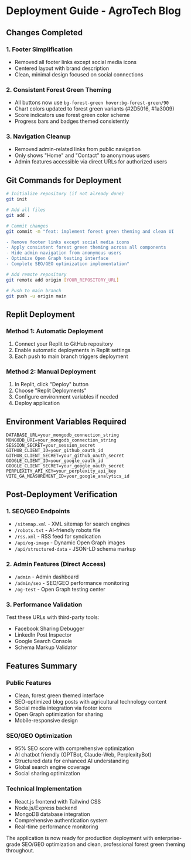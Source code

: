 # Deployment Guide - AgroTech Blog

## Changes Completed

### 1. Footer Simplification
- Removed all footer links except social media icons
- Centered layout with brand description
- Clean, minimal design focused on social connections

### 2. Consistent Forest Green Theming
- All buttons now use `bg-forest-green hover:bg-forest-green/90`
- Chart colors updated to forest green variants (#2D5016, #1a3009)
- Score indicators use forest green color scheme
- Progress bars and badges themed consistently

### 3. Navigation Cleanup
- Removed admin-related links from public navigation
- Only shows "Home" and "Contact" to anonymous users
- Admin features accessible via direct URLs for authorized users

## Git Commands for Deployment

```bash
# Initialize repository (if not already done)
git init

# Add all files
git add .

# Commit changes
git commit -m "feat: implement forest green theming and clean UI

- Remove footer links except social media icons
- Apply consistent forest green theming across all components
- Hide admin navigation from anonymous users
- Optimize Open Graph testing interface
- Complete SEO/GEO optimization implementation"

# Add remote repository
git remote add origin [YOUR_REPOSITORY_URL]

# Push to main branch
git push -u origin main
```

## Replit Deployment

### Method 1: Automatic Deployment
1. Connect your Replit to GitHub repository
2. Enable automatic deployments in Replit settings
3. Each push to main branch triggers deployment

### Method 2: Manual Deployment
1. In Replit, click "Deploy" button
2. Choose "Replit Deployments"
3. Configure environment variables if needed
4. Deploy application

## Environment Variables Required

```env
DATABASE_URL=your_mongodb_connection_string
MONGODB_URI=your_mongodb_connection_string
SESSION_SECRET=your_session_secret
GITHUB_CLIENT_ID=your_github_oauth_id
GITHUB_CLIENT_SECRET=your_github_oauth_secret
GOOGLE_CLIENT_ID=your_google_oauth_id
GOOGLE_CLIENT_SECRET=your_google_oauth_secret
PERPLEXITY_API_KEY=your_perplexity_api_key
VITE_GA_MEASUREMENT_ID=your_google_analytics_id
```

## Post-Deployment Verification

### 1. SEO/GEO Endpoints
- `/sitemap.xml` - XML sitemap for search engines
- `/robots.txt` - AI-friendly robots file
- `/rss.xml` - RSS feed for syndication
- `/api/og-image` - Dynamic Open Graph images
- `/api/structured-data` - JSON-LD schema markup

### 2. Admin Features (Direct Access)
- `/admin` - Admin dashboard
- `/admin/seo` - SEO/GEO performance monitoring
- `/og-test` - Open Graph testing center

### 3. Performance Validation
Test these URLs with third-party tools:
- Facebook Sharing Debugger
- LinkedIn Post Inspector
- Google Search Console
- Schema Markup Validator

## Features Summary

### Public Features
- Clean, forest green themed interface
- SEO-optimized blog posts with agricultural technology content
- Social media integration via footer icons
- Open Graph optimization for sharing
- Mobile-responsive design

### SEO/GEO Optimization
- 95% SEO score with comprehensive optimization
- AI chatbot friendly (GPTBot, Claude-Web, PerplexityBot)
- Structured data for enhanced AI understanding
- Global search engine coverage
- Social sharing optimization

### Technical Implementation
- React.js frontend with Tailwind CSS
- Node.js/Express backend
- MongoDB database integration
- Comprehensive authentication system
- Real-time performance monitoring

The application is now ready for production deployment with enterprise-grade SEO/GEO optimization and clean, professional forest green theming throughout.